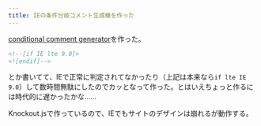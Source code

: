 ```yaml
---
title: IEの条件分岐コメント生成機を作った
---
```

[conditional comment generator](http://www.sasaplus1.com/conditional-comment-generator/)を作った。

```html
<!--[if IE lte 9.0]>
<![endif]-->
```

とか書いてて、IEで正常に判定されてなかったり（上記は本来なら`if lte IE 9.0`）して数時間無駄にしたのでカッとなって作った。とはいえちょっと作るには時代的に遅かったかな……

Knockout.jsで作っているので、IEでもサイトのデザインは崩れるが動作する。
